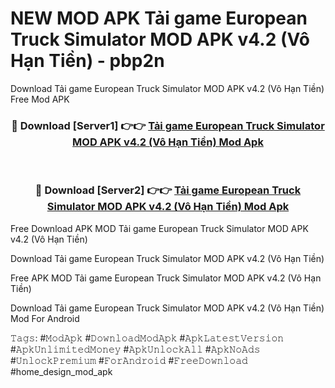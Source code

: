 # NEW MOD APK Tải game European Truck Simulator MOD APK v4.2 (Vô Hạn Tiền) - pbp2n
Download Tải game European Truck Simulator MOD APK v4.2 (Vô Hạn Tiền) Free Mod APK

<div align="center">
<h3>🔴 Download [Server1] 👉👉 <a href="https://apk-comot.site?title=Tải_game_European_Truck_Simulator_MOD_APK_v4.2_(Vô_Hạn_Tiền)">Tải game European Truck Simulator MOD APK v4.2 (Vô Hạn Tiền) Mod Apk</a></h3><br>

<h3>🔴 Download [Server2] 👉👉 <a href="https://apk-comot.site?title=Tải_game_European_Truck_Simulator_MOD_APK_v4.2_(Vô_Hạn_Tiền)">Tải game European Truck Simulator MOD APK v4.2 (Vô Hạn Tiền) Mod Apk</a></h3>
</div>


Free Download APK MOD Tải game European Truck Simulator MOD APK v4.2 (Vô Hạn Tiền)

Download Tải game European Truck Simulator MOD APK v4.2 (Vô Hạn Tiền) 

Free APK MOD Tải game European Truck Simulator MOD APK v4.2 (Vô Hạn Tiền) 

Download Tải game European Truck Simulator MOD APK v4.2 (Vô Hạn Tiền) Mod For Android

𝚃𝚊𝚐𝚜: #𝙼𝚘𝚍𝙰𝚙𝚔 #𝙳𝚘𝚠𝚗𝚕𝚘𝚊𝚍𝙼𝚘𝚍𝙰𝚙𝚔 #𝙰𝚙𝚔𝙻𝚊𝚝𝚎𝚜𝚝𝚅𝚎𝚛𝚜𝚒𝚘𝚗 #𝙰𝚙𝚔𝚄𝚗𝚕𝚒𝚖𝚒𝚝𝚎𝚍𝙼𝚘𝚗𝚎𝚢 #𝙰𝚙𝚔𝚄𝚗𝚕𝚘𝚌𝚔𝙰𝚕𝚕 #𝙰𝚙𝚔𝙽𝚘𝙰𝚍𝚜 #𝚄𝚗𝚕𝚘𝚌𝚔𝙿𝚛𝚎𝚖𝚒𝚞𝚖 #𝙵𝚘𝚛𝙰𝚗𝚍𝚛𝚘𝚒𝚍 #𝙵𝚛𝚎𝚎𝙳𝚘𝚠𝚗𝚕𝚘𝚊𝚍 #home_design_mod_apk